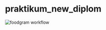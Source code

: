 # praktikum_new_diplom

![foodgram workflow](https://github.com/melax08/foodgram-project-react/actions/workflows/foodgram-workflow.yml/badge.svg)
